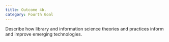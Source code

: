 ```yaml
---
title: Outcome 4b.
category: Fourth Goal
---
```

Describe how library and information science theories and practices inform and improve emerging technologies.
